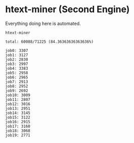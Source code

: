 # htext-miner (Second Engine)

Everything doing here is automated.

```
htext-miner

total: 60088/71225 (84.36363636363636%)

job0: 3307
job1: 3127
job2: 2830
job3: 2997
job4: 3383
job5: 2958
job6: 2965
job7: 2913
job8: 2952
job9: 2692
job10: 3009
job11: 2807
job12: 3016
job13: 2951
job14: 3145
job15: 3122
job16: 2915
job17: 3160
job18: 3068
job19: 2771
```